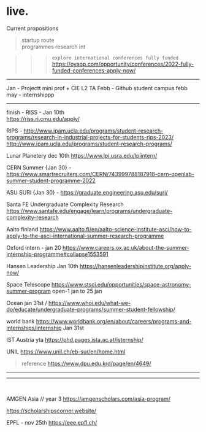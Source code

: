 # live.

Current propositions 


> startup route  
programmes
> research int 

>>>`explore international conferences fully funded `
>>>https://oyaop.com/opportunity/conferences/2022-fully-funded-conferences-apply-now/

***

Jan - Projectt mini prof + CIE L2 TA
Febb - Github student campus febb 
may - internshippp


---

finish -
RISS - Jan 10th  
https://riss.ri.cmu.edu/apply/

RIPS - 
http://www.ipam.ucla.edu/programs/student-research-programs/research-in-industrial-projects-for-students-rips-2023/
http://www.ipam.ucla.edu/programs/student-research-programs/

Lunar Planetery 
dec 10th
https://www.lpi.usra.edu/lpiintern/

CERN Summer {Jan 30} - 
https://www.smartrecruiters.com/CERN/743999788187918-cern-openlab-summer-student-programme-2022

ASU SURI {Jan 30} - 
https://graduate.engineering.asu.edu/suri/

Santa FE Undergraduate Complexity Research
https://www.santafe.edu/engage/learn/programs/undergraduate-complexity-research

Aalto finland
https://www.aalto.fi/en/aalto-science-institute-asci/how-to-apply-to-the-asci-international-summer-research-programme

Oxford intern - jan 20
https://www.careers.ox.ac.uk/about-the-summer-internship-programme#collapse1553591


Hansen Leadership  Jan 10th
https://hansenleadershipinstitute.org/apply-now/

Space Telescope 
https://www.stsci.edu/opportunities/space-astronomy-summer-program
open-1 jan to 25 jan

Ocean jan 31st /
https://www.whoi.edu/what-we-do/educate/undergraduate-programs/summer-student-fellowship/

world bank 
https://www.worldbank.org/en/about/careers/programs-and-internships/internship
Jan 31st 

IST Austria yta
https://phd.pages.ista.ac.at/isternship/

UNIL 
https://www.unil.ch/eb-sur/en/home.html

> reference https://www.dpu.edu.krd/page/en/4649/

***
___

</br>

AMGEN Asia 
// year 3
https://amgenscholars.com/asia-program/


https://scholarshipscorner.website/


EPFL - nov 25th 
https://eee.epfl.ch/

